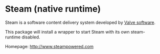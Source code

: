 Steam (native runtime)
======================

Steam is a software content delivery system developed by [Valve software](http://www.valvesoftware.com).

This package will install a wrapper to start Steam with its own steam-runtime disabled.

Homepage: http://www.steampowered.com
